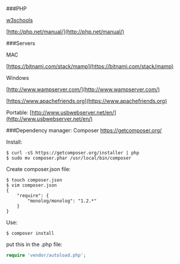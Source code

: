 ###PHP

[w3schools](http://www.w3schools.com/php/)

[http://php.net/manual/](http://php.net/manual/)

###Servers

MAC 

[https://bitnami.com/stack/mamp](https://bitnami.com/stack/mamp)

Windows 

[http://www.wampserver.com/](http://www.wampserver.com/)

[https://www.apachefriends.org](https://www.apachefriends.org)

Portable: [http://www.usbwebserver.net/en/](http://www.usbwebserver.net/en/) 

###Dependency manager: Composer
https://getcomposer.org/

Install:
```
$ curl -sS https://getcomposer.org/installer | php
$ sudo mv composer.phar /usr/local/bin/composer
```
Create composer.json file:
```
$ touch composer.json
$ vim composer.json
{
    "require": {
        "monolog/monolog": "1.2.*"
    }
}
```
Use:
```
$ composer install
```
put this in the .php file:
```php
require 'vendor/autoload.php';
```
